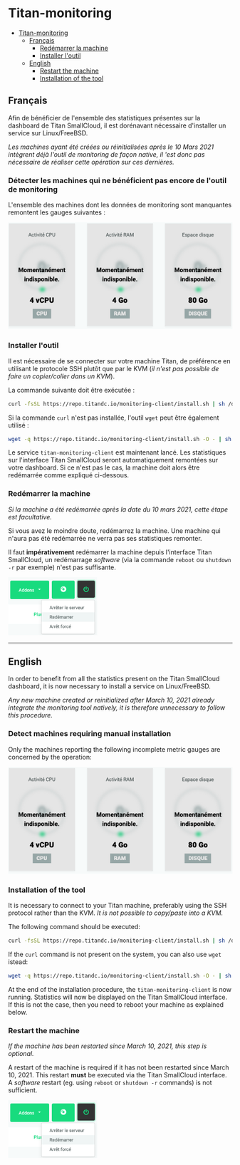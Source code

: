 # Titan-monitoring

- [Titan-monitoring](#titan-monitoring)
  - [Français](#français)
    - [Redémarrer la machine](#redémarrer-la-machine)
    - [Installer l'outil](#installer-loutil)
  - [English](#english)
    - [Restart the machine](#restart-the-machine)
    - [Installation of the tool](#installation-of-the-tool)

## Français

Afin de bénéficier de l'ensemble des statistiques présentes sur la dashboard de Titan SmallCloud, il est dorénavant nécessaire d'installer un service sur Linux/FreeBSD.

*Les machines ayant été créées ou réinitialisées après le 10 Mars 2021 intègrent déjà l'outil de monitoring de façon native, il 'est donc pas nécessaire de réaliser cette opération sur ces dernières.*

### Détecter les machines qui ne bénéficient pas encore de l'outil de monitoring

L'ensemble des machines dont les données de monitoring sont manquantes remontent les gauges suivantes :

<img src="/assets/img/missing-metrics.png" width="700"/>

### Installer l'outil

Il est nécessaire de se connecter sur votre machine Titan, de préférence en utilisant le protocole SSH plutôt que par le KVM (*il n'est pas possible de faire un copier/coller dans un KVM*).

La commande suivante doit être exécutée :

```bash
curl -fsSL https://repo.titandc.io/monitoring-client/install.sh | sh /dev/stdin $OSTYPE
```

Si la commande `curl` n'est pas installée, l'outil `wget` peut être également utilisé :

```bash
wget -q https://repo.titandc.io/monitoring-client/install.sh -O - | sh /dev/stdin $OSTYPE
```

Le service `titan-monitoring-client` est maintenant lancé. Les statistiques sur l'interface Titan SmallCloud seront automatiquement remontées sur votre dashboard. Si ce n'est pas le cas, la machine doit alors être redémarrée comme expliqué ci-dessous.


### Redémarrer la machine

*Si la machine a été redémarrée après la date du 10 mars 2021, cette étape est facultative.*

Si vous avez le moindre doute, redémarrez la machine. Une machine qui n'aura pas été redémarrée ne verra pas ses statistiques remonter.

Il faut **impérativement** redémarrer la machine depuis l'interface Titan SmallCloud, un redémarrage *software* (via la commande `reboot` ou `shutdown -r` par exemple) n'est pas suffisante.

<img src="/assets/img/reboot.png" width="200"/>

---

## English

In order to benefit from all the statistics present on the Titan SmallCloud dashboard, it is now necessary to install a service on Linux/FreeBSD.

*Any new machine created or reinitialized after March 10, 2021 already integrate the monitoring tool natively, it is therefore unnecessary to follow this procedure.*

### Detect machines requiring manual installation

Only the machines reporting the following incomplete metric gauges are concerned by the operation:

<img src="/assets/img/missing-metrics.png" width="700"/>

### Installation of the tool

It is necessary to connect to your Titan machine, preferably using the SSH protocol rather than the KVM. *It is not possible to copy/paste into a KVM.*

The following command should be executed:

```bash
curl -fsSL https://repo.titandc.io/monitoring-client/install.sh | sh /dev/stdin $OSTYPE
```

If the `curl` command is not present on the system, you can also use `wget` istead:

```bash
wget -q https://repo.titandc.io/monitoring-client/install.sh -O - | sh /dev/stdin $OSTYPE
```

At the end of the installation procedure, the `titan-monitoring-client` is now running. Statistics will now be displayed on the Titan SmallCloud interface. If this is not the case, then you need to reboot your machine as explained below.

### Restart the machine

*If the machine has been restarted since March 10, 2021, this step is optional.*

A restart of the machine is required if it has not been restarted since March 10, 2021. This restart **must** be executed via the Titan SmallCloud interface. A *software* restart (eg. using `reboot` or `shutdown -r` commands) is not sufficient.

<img src="/assets/img/reboot.png" width="200"/>


